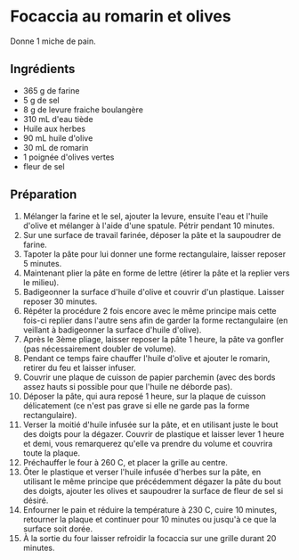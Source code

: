 Focaccia au romarin et olives
=============================

Donne 1 miche de pain.

Ingrédients
-----------
* 365 g de farine
* 5 g de sel
* 8 g de levure fraiche boulangère
* 310 mL d'eau tiède
* Huile aux herbes
* 90 mL huile d'olive
* 30 mL de romarin
* 1 poignée d'olives vertes
* fleur de sel

Préparation
-----------
1. Mélanger la farine et le sel, ajouter la levure, ensuite l'eau et l'huile
   d'olive et mélanger à l'aide d'une spatule. Pétrir pendant 10 minutes.
1. Sur une surface de travail farinée, déposer la pâte et la saupoudrer de
   farine.
1. Tapoter la pâte pour lui donner une forme rectangulaire, laisser reposer 5
   minutes.
1. Maintenant plier la pâte en forme de lettre (étirer la pâte et la replier
   vers le milieu).
1. Badigeonner la surface d'huile d'olive et couvrir d'un plastique. Laisser
   reposer 30 minutes.
1. Répéter la procédure 2 fois encore avec le même principe mais cette fois-ci
   replier dans l'autre sens afin de garder la forme rectangulaire (en veillant
   à badigeonner la surface d'huile d'olive).
1. Après le 3ème pliage, laisser reposer la pâte 1 heure, la pâte va gonfler
   (pas nécessairement doubler de volume).
1. Pendant ce temps faire chauffer l'huile d'olive et ajouter le romarin,
   retirer du feu et laisser infuser.
1. Couvrir une plaque de cuisson de papier parchemin (avec des bords assez
   hauts si possible pour que l'huile ne déborde pas).
1. Déposer la pâte, qui aura reposé 1 heure, sur la plaque de cuisson
   délicatement (ce n'est pas grave si elle ne garde pas la forme
   rectangulaire).
1. Verser la moitié d'huile infusée sur la pâte, et en utilisant juste le bout
   des doigts pour la dégazer. Couvrir de plastique et laisser lever 1 heure et
   demi, vous remarquerez qu'elle va prendre du volume et couvrira toute la
   plaque.
1. Préchauffer le four à 260 C, et placer la grille au centre.
1. Ôter le plastique et verser l'huile infusée d'herbes sur la pâte, en
   utilisant le même principe que précédemment dégazer la pâte du bout des
   doigts, ajouter les olives et saupoudrer la surface de fleur de sel si
   désiré.
1. Enfourner le pain et réduire la température à 230 C, cuire 10 minutes,
   retourner la plaque et continuer pour 10 minutes ou jusqu'à ce que la
   surface soit dorée.
1. À la sortie du four laisser refroidir la focaccia sur une grille durant 20
   minutes.
